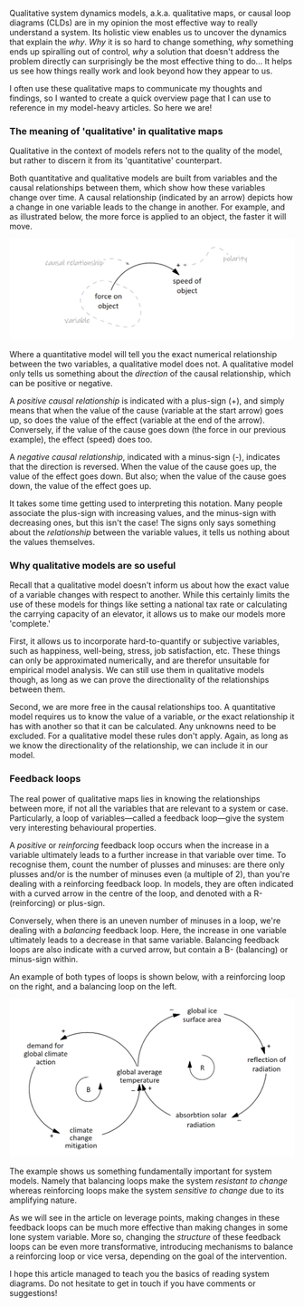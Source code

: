 Qualitative system dynamics models, a.k.a. qualitative maps, or causal loop diagrams (CLDs) are in my opinion the most effective way to really understand a system. Its holistic view enables us to uncover the dynamics that explain the *why*. *Why* it is so hard to change something, *why* something ends up spiralling out of control, *why* a solution that doesn't address the problem directly can surprisingly be the most effective thing to do... It helps us see how things really work and look beyond how they appear to us.

I often use these qualitative maps to communicate my thoughts and findings, so I wanted to create a quick overview page that I can use to reference in my model-heavy articles. So here we are!
### The meaning of 'qualitative' in qualitative maps
Qualitative in the context of models refers not to the quality of the model, but rather to discern it from its 'quantitative' counterpart.

Both quantitative and qualitative models are built from variables and the causal relationships between them, which show how these variables change over time. A causal relationship (indicated by an arrow) depicts how a change in one variable leads to the change in another. For example, and as illustrated below, the more force is applied to an object, the faster it will move.

![variables_and_causal_relationships 1.png](https://raw.githubusercontent.com/willem-klok/willem-klok.github.io/master/images/variables_and_causal_relationships.png)

Where a quantitative model will tell you the exact numerical relationship between the two variables, a qualitative model does not. A qualitative model only tells us something about the *direction* of the causal relationship, which can be positive or negative.

A *positive causal relationship* is indicated with a plus-sign (+), and simply means that when the value of the cause (variable at the start arrow) goes up, so does the value of the effect (variable at the end of the arrow). Conversely, if the value of the cause goes down (the force in our previous example), the effect (speed) does too.

A *negative causal relationship*, indicated with a minus-sign (-), indicates that the direction is reversed. When the value of the cause goes up, the value of the effect goes down. But also; when the value of the cause goes down, the value of the effect goes up.

It takes some time getting used to interpreting this notation. Many people associate the plus-sign with increasing values, and the minus-sign with decreasing ones, but this isn't the case! The signs only says something about the *relationship* between the variable values, it tells us nothing about the values themselves. 

### Why qualitative models are so useful
Recall that a qualitative model doesn't inform us about how the exact value of a variable changes with respect to another. While this certainly limits the use of these models for things like setting a national tax rate or calculating the carrying capacity of an elevator, it allows us to make our models more 'complete.'

First, it allows us to incorporate hard-to-quantify or subjective variables, such as happiness, well-being, stress, job satisfaction, etc. These things can only be approximated numerically, and are therefor unsuitable for empirical model analysis. We can still use them in qualitative models though, as long as we can prove the directionality of the relationships between them. 

Second, we are more free in the causal relationships too. A quantitative model requires us to know the value of a variable, *or* the exact relationship it has with another so that it can be calculated. Any unknowns need to be excluded. For a qualitative model these rules don't apply. Again, as long as we know the directionality of the relationship, we can include it in our model.

### Feedback loops
The real power of qualitative maps lies in knowing the relationships between more, if not all the variables that are relevant to a system or case. Particularly, a loop of variables—called a feedback loop—give the system very interesting behavioural properties.

A *positive* or *reinforcing* feedback loop occurs when the increase in a variable ultimately leads to a further increase in that variable over time. To recognise them, count the number of plusses and minuses: are there only plusses and/or is the number of minuses even (a multiple of 2), than you're dealing with a reinforcing feedback loop. In models, they are often indicated with a curved arrow in the centre of the loop, and denoted with a R- (reinforcing) or plus-sign.

Conversely, when there is an uneven number of minuses in a loop, we're dealing with a *balancing* feedback loop. Here, the increase in one variable ultimately leads to a decrease in that same variable. Balancing feedback loops are also indicate with a curved arrow, but contain a B- (balancing) or minus-sign within.

An example of both types of loops is shown below, with a reinforcing loop on the right, and a balancing loop on the left.

![feedback_loops_climate_change 1.png](https://raw.githubusercontent.com/willem-klok/willem-klok.github.io/master/images/feedback_loops_climate_change.png)

The example shows us something fundamentally important for system models. Namely that balancing loops make the system *resistant to change* whereas reinforcing loops make the system *sensitive to change* due to its amplifying nature.

As we will see in the article on leverage points, making changes in these feedback loops can be much more effective than making changes in some lone system variable. More so, changing the *structure* of these feedback loops can be even more transformative, introducing mechanisms to balance a reinforcing loop or vice versa, depending on the goal of the intervention.


I hope this article managed to teach you the basics of reading system diagrams. Do not hesitate to get in touch if you have comments or suggestions!
